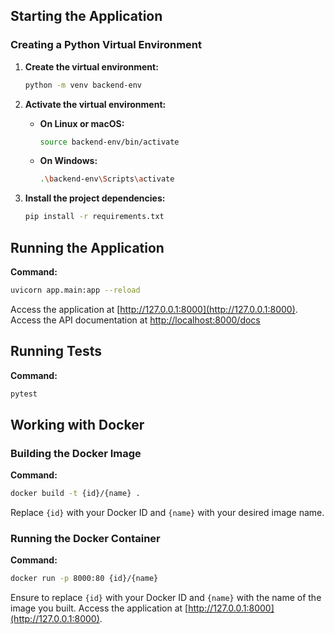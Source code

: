 ## Starting the Application

### Creating a Python Virtual Environment

1. **Create the virtual environment:**
   ```bash
   python -m venv backend-env
   ```

2. **Activate the virtual environment:**

   - **On Linux or macOS:**
     ```bash
     source backend-env/bin/activate
     ```
   - **On Windows:**
     ```bash
     .\backend-env\Scripts\activate
     ```

3. **Install the project dependencies:**
   ```bash
   pip install -r requirements.txt
   ```

## Running the Application

**Command:**
```bash
uvicorn app.main:app --reload
```
Access the application at [http://127.0.0.1:8000](http://127.0.0.1:8000).
Access the API documentation at [http://localhost:8000/docs](http://localhost:8000/docs)

## Running Tests
**Command:**
```bash
pytest
```


## Working with Docker

### Building the Docker Image
**Command:**
```bash
docker build -t {id}/{name} .
```
Replace `{id}` with your Docker ID and `{name}` with your desired image name. 

### Running the Docker Container
**Command:**
```bash
docker run -p 8000:80 {id}/{name}
```
Ensure to replace `{id}` with your Docker ID and `{name}` with the name of the image you built.
Access the application at [http://127.0.0.1:8000](http://127.0.0.1:8000).